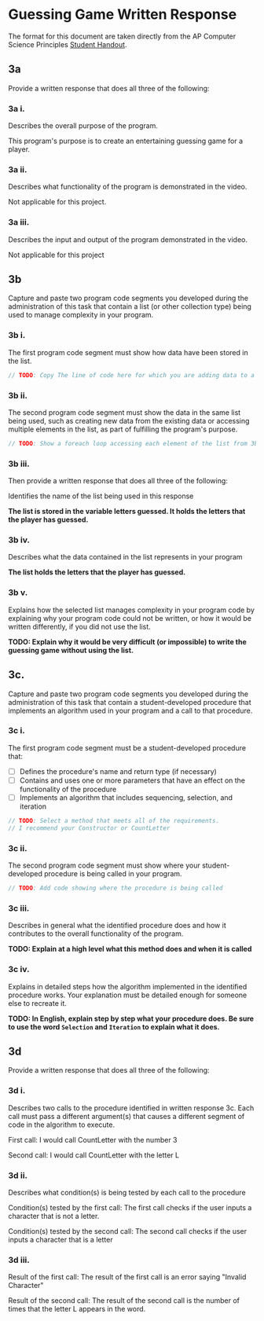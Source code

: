# Guessing Game Written Response

The format for this document are taken directly from the AP Computer Science
Principles [Student Handout](../support/ap-csp-student-task-directions.pdf).

## 3a

Provide a written response that does all three of the following:

### 3a i.

Describes the overall purpose of the program.

This program's purpose is to create an entertaining guessing game for a player.

### 3a ii.

Describes what functionality of the program is demonstrated in the video.

Not applicable for this project.

### 3a iii.

Describes the input and output of the program demonstrated in the video.

Not applicable for this project

## 3b

Capture and paste two program code segments you developed during the
administration of this task that contain a list (or other collection type) being
used to manage complexity in your program.

### 3b i.

The first program code segment must show how data have been stored in the list.

```csharp
// TODO: Copy The line of code here for which you are adding data to a list
```

### 3b ii.

The second program code segment must show the data in the same list being used,
such as creating new data from the existing data or accessing multiple elements
in the list, as part of fulfilling the program's purpose.

```csharp
// TODO: Show a foreach loop accessing each element of the list from 3bi
```

### 3b iii.

Then provide a written response that does all three of the following:

Identifies the name of the list being used in this response

**The list is stored in the variable letters guessed. It holds the letters that the player has guessed.**

### 3b iv.

Describes what the data contained in the list represents in your program

**The list holds the letters that the player has guessed.**

### 3b v.

Explains how the selected list manages complexity in your program code by
explaining why your program code could not be written, or how it would be
written differently, if you did not use the list.

**TODO: Explain why it would be very difficult (or impossible) to write 
the guessing game without using the list.**

## 3c.

Capture and paste two program code segments you developed during the
administration of this task that contain a student-developed procedure that
implements an algorithm used in your program and a call to that procedure.

### 3c i.

The first program code segment must be a student-developed procedure that:

- [ ] Defines the procedure's name and return type (if necessary)
- [ ] Contains and uses one or more parameters that have an effect on the functionality of the procedure
- [ ] Implements an algorithm that includes sequencing, selection, and iteration

```csharp
// TODO: Select a method that meets all of the requirements.
// I recommend your Constructor or CountLetter
```

### 3c ii.

The second program code segment must show where your student-developed procedure is being called in your program.

```csharp
// TODO: Add code showing where the procedure is being called
```

### 3c iii.

Describes in general what the identified procedure does and how it contributes to the overall functionality of the program.

**TODO: Explain at a high level what this method does and when it is called**

### 3c iv.

Explains in detailed steps how the algorithm implemented in the identified procedure works. Your explanation must be detailed enough for someone else to recreate it.

**TODO: In English, explain step by step what your procedure does. Be sure to use the word `Selection` and `Iteration` to explain what it does.**

## 3d

Provide a written response that does all three of the following:

### 3d i.

Describes two calls to the procedure identified in written response 3c. Each call must pass a different argument(s) that causes a different segment of code in the algorithm to execute.

First call: I would call CountLetter with the number 3

Second call: I would call CountLetter with the letter L

### 3d ii.

Describes what condition(s) is being tested by each call to the procedure

Condition(s) tested by the first call: The first call checks if the user inputs a character that is not a letter. 
 

Condition(s) tested by the second call: The second call checks if the user inputs a character that is a letter


### 3d iii.

Result of the first call: The result of the first call is an error saying "Invalid Character"


Result of the second call: The result of the second call is the number of times that the letter L appears in the word. 